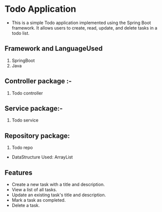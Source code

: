 # Todo Application

* This is a simple Todo application implemented using the Spring Boot framework. It allows users to create, read, update, and delete tasks in a todo list.

## Framework and LanguageUsed
1. SpringBoot 
2. Java

## Controller package :-
1. Todo controller

## Service package:-
1. Todo service

## Repository package:
1. Todo repo

* DataStructure Used: ArrayList

## Features
* Create a new task with a title and description.
* View a list of all tasks.
* Update an existing task's title and description.
* Mark a task as completed.
* Delete a task.
